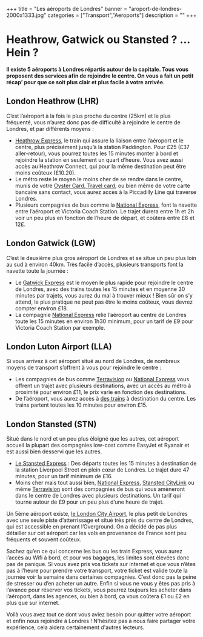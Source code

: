 +++
title = "Les aéroports de Londres"
banner = "aroport-de-londres-2000x1333.jpg"
categories = ["Transport","Aeroports"]
description = ""
+++

# Heathrow, Gatwick ou Stansted ? … Hein  ?

<strong>Il existe 5 aéroports à Londres répartis autour de la capitale. Tous vous proposent des services afin de rejoindre le centre. On vous a fait un petit récap’ pour que ce soit plus clair et plus facile à votre arrivée.</strong>

## London Heathrow (LHR)

C’est l’aéroport à la fois le plus proche du centre (25km) et le plus fréquenté, vous n’aurez donc pas de difficulté à rejoindre le centre de Londres, et par différents moyens :

<ul><li><a href="https://www.heathrowexpress.com/">Heathrow Express</a>, le train qui assure la liaison entre l’aéroport et le centre, plus précisément jusqu’à la station Paddington. Pour £25 (£37 aller-retour), vous pourrez toutes les 15 minutes monter à bord et rejoindre la station en seulement un quart d’heure. Vous avez aussi accès au Heathrow Connect, qui pour la même destination peut être moins coûteux (£10.20).</li><li>Le métro reste le moyen le moins cher de se rendre dans le centre, munis de votre <a href="Transport-a-londres.html">Oyster Card, Travel card</a>, ou bien même de votre carte bancaire sans contact, vous aurez accès à la Piccadilly Line qui traverse Londres.</li><li>Plusieurs compagnies de bus comme la <a href="http://www.nationalexpress.com/coach/airport/heathrow-airport/index.html?utm_medium=businessdevelopment&amp;utm_source=heathrowairport.com&amp;utm_campaign=buses-and-coaches">National Express</a>, font la navette entre l’aéroport et Victoria Coach Station. Le trajet durera entre 1h et 2h voir un peu plus en fonction de l’heure de départ, et coûtera entre £8 et 12£.</li></ul>



## London Gatwick (LGW)

C’est le deuxième plus gros aéroport de Londres et se situe un peu plus loin au sud à environ 40km. Très facile d’accès, plusieurs transports font la navette toute la journée :

<ul><li>Le <a href="http://www.gatwickexpress.com/">Gatwick Express</a>  est le moyen le plus rapide pour rejoindre le centre de Londres, avec des trains toutes les 15 minutes et en moyenne 30 minutes par trajets, vous aurez du mal à trouver mieux ! Bien sûr on s’y attend, le plus pratique ne peut pas être le moins coûteux, vous devrez compter environ £18.</li><li>La compagnie <a href="http://www.nationalexpress.com/bd/Gatwick/gatwick-airport.aspx">National Express</a> relie l’aéroport au centre de Londres toute les 15 minutes en environ 1h30 minimum, pour un tarif de £9 pour Victoria Coach Station par exemple.</li></ul>

## London Luton Airport (LLA)

Si vous arrivez à cet aéroport situé au nord de Londres, de nombreux moyens de transport s’offrent à vous pour rejoindre le centre :

<ul><li>Les compagnies de bus comme <a href="http://www.terravision.eu/">Terravision</a> ou <a href="http://www.nationalexpress.com/fr/airports/luton-airport.aspx">National Express</a> vous offrent un trajet avec plusieurs destinations, avec un accès au métro à proximité pour environ £11, le prix varie en fonction des destinations.</li><li>De l’aéroport, vous aurez accès à <a href="http://www.london-luton.co.uk/to-and-from-lla">des trains</a> à destination du centre. Les trains partent toutes les 10 minutes pour environ £15.</li></ul>

## London Stansted (STN)

Situé dans le nord et un peu plus éloigné que les autres, cet aéroport accueil la plupart des compagnies low-cost comme EasyJet et Ryanair et est aussi bien desservi que les autres.

<ul><li><a href="https://www.stanstedexpress.com/home">Le Stansted Express</a> : Des départs toutes les 15 minutes à destination de la station Liverpool Street en plein cœur de Londres. Le trajet dure 47 minutes, pour un tarif minimum de £16.</li><li>Moins cher mais tout aussi bien, <a href="http://www.nationalexpress.com/en/airports/stansted-airport.aspx">National Express</a>, <a href="https://www.stanstedcitylink.co.uk/fr/accueil">Stansted CityLink</a> ou même <a href="http://www.terravision.eu/francese/airport_transfer/bus-aeroport-de-stansted-londres/">Terravision</a> sont des compagnies de bus qui vous amèneront dans le centre de Londres avec plusieurs destinations. Un tarif qui tourne autour de £9 pour un peu plus d’une heure de trajet.</li></ul>

Un 5ème aéroport existe, <a href="https://www.londoncityairport.com/">le London City Airport</a>, le plus petit de Londres avec une seule piste d’atterrissage et situé très près du centre de Londres, qui est accessible en prenant l’Overground. On a décidé de pas plus détailler sur cet aéroport car les vols en provenance de France sont peu fréquents et souvent coûteux.

Sachez qu’en ce qui concerne les bus ou les train Express, vous aurez l’accès au Wifi à bord, et pour vos bagages, les limites sont élevées donc pas de panique. Si vous avez pris vos tickets sur internet et que vous n’êtes pas à l’heure pour prendre votre transport, votre ticket est valide toute la journée voir la semaine dans certaines compagnies. C’est donc pas la peine de stresser ou d’en acheter un autre. Enfin si vous ne vous y êtes pas pris à l’avance pour réserver vos tickets, vous pourrez toujours les acheter dans l’aéroport, dans les agences, ou bien à bord, ça vous coûtera £1 ou £2 en plus que sur internet.

Voilà vous avez tout ce dont vous aviez besoin pour quitter votre aéroport et enfin nous rejoindre à Londres ! N’hésitez pas à nous faire partager votre expérience, cela aidera certainement d'autres lecteurs.
